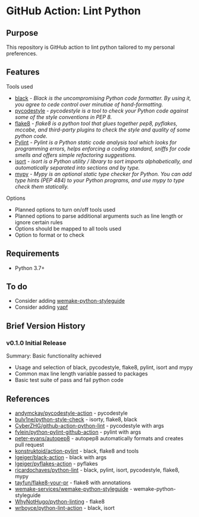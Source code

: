 # GitHub Action: Lint Python

## Purpose

This repository is GitHub action to lint python tailored to my personal preferences.

## Features

Tools used

- [black](https://github.com/psf/black) - *Black is the uncompromising Python code formatter. By using it, you agree to cede control over minutiae of hand-formatting.*
- [pycodestyle](https://github.com/PyCQA/pycodestyle) - *pycodestyle is a tool to check your Python code against some of the style conventions in PEP 8.*
- [flake8](https://gitlab.com/pycqa/flake8) - *flake8 is a python tool that glues together pep8, pyflakes, mccabe, and third-party plugins to check the style and quality of some python code.*
- [Pylint](https://github.com/PyCQA/pylint/) - *Pylint is a Python static code analysis tool which looks for programming errors, helps enforcing a coding standard, sniffs for code smells and offers simple refactoring suggestions.*
- [isort](https://github.com/timothycrosley/isort) - *isort is a Python utility / library to sort imports alphabetically, and automatically separated into sections and by type.*
- [mypy](https://github.com/python/mypy) - *Mypy is an optional static type checker for Python. You can add type hints (PEP 484) to your Python programs, and use mypy to type check them statically.*

Options

- Planned options to turn on/off tools used
- Planned options to parse additional arguments such as line length or ignore certain rules
- Options should be mapped to all tools used
- Option to format or to check

## Requirements

- Python 3.7+

## To do

- Consider adding [wemake-python-styleguide](https://github.com/wemake-services/wemake-python-styleguide)
- Consider adding [yapf](https://github.com/google/yapf)

## Brief Version History

### v0.1.0 Initial Release

Summary: Basic functionality achieved

- Usage and selection of black, pycodestyle, flake8, pylint, isort and mypy
- Common max line length variable passed to packages
- Basic test suite of pass and fail python code

## References

- [andymckay/pycodestyle-action](https://github.com/andymckay/pycodestyle-action) - pycodestyle
- [bulv1ne/python-style-check](https://github.com/bulv1ne/python-style-check) - isorty, flake8, black
- [CyberZHG/github-action-python-lint](https://github.com/CyberZHG/github-action-python-lint) - pycodestyle with args
- [fylein/python-pylint-github-action](https://github.com/fylein/python-pylint-github-action) - pylint with args
- [peter-evans/autopep8](https://github.com/peter-evans/autopep8) - autopep8 automatically formats and creates pull request
- [konstruktoid/action-pylint](https://github.com/konstruktoid/action-pylint) - black, flake8 and tools
- [lgeiger/black-action](https://github.com/lgeiger/black-action) - black with args
- [lgeiger/pyflakes-action](https://github.com/lgeiger/pyflakes-action) - pyflakes
- [ricardochaves/python-lint](https://github.com/ricardochaves/python-lint) - black, pylint, isort, pycodestyle, flake8, mypy
- [tayfun/flake8-your-pr](https://github.com/tayfun/flake8-your-pr) - flake8 with annotations
- [wemake-services/wemake-python-styleguide](https://github.com/wemake-services/wemake-python-styleguide) - wemake-python-styleguide
- [WhyNotHugo/python-linting](https://github.com/WhyNotHugo/python-linting) - flake8
- [wrboyce/python-lint-action](https://github.com/wrboyce/python-lint-action) - black, isort
